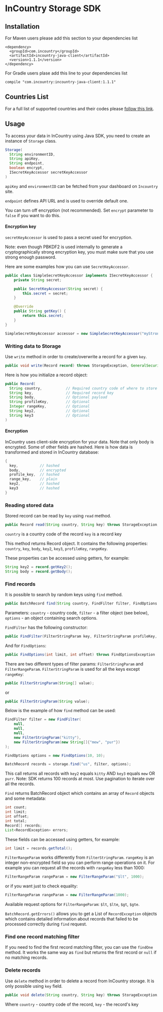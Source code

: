 InCountry Storage SDK
============

Installation
-----
For Maven users please add this section to your dependencies list
```
<dependency>
  <groupId>com.incountry</groupId>
  <artifactId>incountry-java-client</artifactId>
  <version>1.1.1</version>
</dependency>
```
For Gradle users plase add this line to your dependencies list
```
compile "com.incountry:incountry-java-client:1.1.1"
```

Countries List
----
For a full list of supported countries and their codes please [follow this link](countries.md).


Usage
-----
To access your data in InCountry using Java SDK, you need to create an instance of `Storage` class.
```java
Storage(
  String environmentID,
  String apiKey,
  String endpoint,
  boolean encrypt,
  ISecretKeyAccessor secretKeyAccessor
)
```

`apiKey` and `environmentID` can be fetched from your dashboard on `Incountry` site.

`endpoint` defines API URL and is used to override default one.

You can turn off encryption (not recommended). Set `encrypt` parameter to `false` if you want to do this.

#### Encryption key

`secretKeyAccessor` is used to pass a secret used for encryption.

Note: even though PBKDF2 is used internally to generate a cryptographically strong encryption key, you must make sure that you use strong enough password.

Here are some examples how you can use `SecretKeyAccessor`.
```java
public class SimpleSecretKeyAccessor implements ISecretKeyAccessor {
    private String secret;

    public SecretKeyAccessor(String secret) {
        this.secret = secret;
    }

    @Override
    public String getKey() {
        return this.secret;
    }
}

SimpleSecretKeyAccessor accessor = new SimpleSecretKeyAccessor("myStrongPassword");
```


### Writing data to Storage

Use `write` method in order to create/overwrite a record for a given `key`.
```java
public void write(Record record) throws StorageException, GeneralSecurityException, IOException
```
Here is how you initialize a record object:
```java
public Record(
  String country,           // Required country code of where to store the data
  String key,               // Required record key
  String body,              // Optional payload
  String profileKey,        // Optional
  Integer rangeKey,         // Optional
  String key2,              // Optional
  String key3               // Optional
)
```

#### Encryption
InCountry uses client-side encryption for your data. Note that only body is encrypted. Some of other fields are hashed.
Here is how data is transformed and stored in InCountry database:
```java
{
  key,          // hashed
  body,         // encrypted
  profile_key,  // hashed
  range_key,    // plain
  key2,         // hashed
  key3          // hashed
}
```
### Reading stored data

Stored record can be read by `key` using `read` method.
```java
public Record read(String country, String key) throws StorageException, IOException, GeneralSecurityException, RecordException
```
`country` is a country code of the record
`key` is a record key

This method returns Record object. It contains the following properties: `country`, `key`, `body`, `key2`, `key3`, `profileKey`, `rangeKey`.

These properties can be accessed using getters, for example:
```java
String key2 = record.getKey2();
String body = record.getBody();
```

### Find records

It is possible to search by random keys using `find` method.
```java
public BatchRecord find(String country, FindFilter filter, FindOptions options) throws StorageException, IOException, GeneralSecurityException
```
Parameters:
`country` - country code,
`filter` - a filter object (see below),
`options` - an object containing search options.

`FindFilter` has the following constructor:
```java
public FindFilter(FilterStringParam key, FilterStringParam profileKey, FilterRangeParam rangeKey, FilterStringParam key2, FilterStringParam key3)
```
And for `FindOptions`:
```java
public FindOptions(int limit, int offset) throws FindOptionsException
```

There are two different types of filter params: `FilterStringParam` and `FilterRangeParam`.
`FilterStringParam` is used for all the keys except `rangeKey`:
```java
public FilterStringParam(String[] value);
```
or
```java
public FilterStringParam(String value);
```

Below is the example of how `find` method can be used:
```java
FindFilter filter = new FindFilter(
    null,
    null,
    null,
    new FilterStringParam("kitty"),
    new FilterStringParam(new String[]{"mew", "pur"})
);

FindOptions options = new FindOptions(10, 10);

BatchRecord records = storage.find("us", filter, options);
```
This call returns all records with `key2` equals `kitty` AND `key3` equals `mew` OR `purr`.
Note: SDK returns 100 records at most. Use pagination to iterate over all the records.


`Find` returns BatchRecord object which contains an array of `Record` objects and some metadata:
```java
int count;
int limit;
int offset;
int total;
Record[] records;
List<RecordException> errors;
```
These fields can be accessed using getters, for example:
```java
int limit = records.getTotal();
```

`FilterRangeParam` works differently from `FilterStringParam`. `rangeKey` is an integer non-encrypted field so you can perform range operations on it.
For example you can request all the records with `rangeKey` less than 1000:
```java
FilterRangeParam rangeParam = new FilterRangeParam("$lt", 1000);
```
or if you want just to check equality:
```java
FilterRangeParam rangeParam = new FilterRangeParam(1000);
```
Available request options for `FilterRangeParam`: `$lt`, `$lte`, `$gt`, `$gte`.

`BatchRecord.getErrors()` allows you to get a List of `RecordException` objects which contains detailed information about
 records that failed to be processed correctly during `find` request.

### Find one record matching filter

If you need to find the first record matching filter, you can use the `findOne` method.
It works the same way as `find` but returns the first record or `null` if no matching records.

### Delete records
Use `delete` method in order to delete a record from InCountry storage. It is only possible using `key` field.
```java
public void delete(String country, String key) throws StorageException, IOException
```
Where
`country` - country code of the record,
`key` - the record's key
